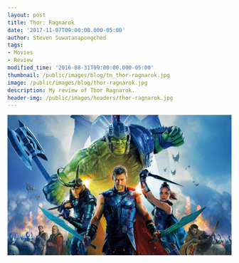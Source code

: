 ```yaml
---
layout: post
title: Thor: Ragnarok
date: '2017-11-07T09:00:00.000-05:00'
author: Steven Suwatanapongched
tags:
- Movies
- Review
modified_time: '2016-08-31T09:00:00.000-05:00'
thumbnail: /public/images/blog/tn_thor-ragnarok.jpg
image: /public/images/blog/thor-ragnarok.jpg
description: My review of Thor Ragnarok.
header-img: /public/images/headers/thor-ragnarok.jpg
---
```




![Thor Ragnarok](/public/images/blog/thor-ragnarok-blue.jpg)
